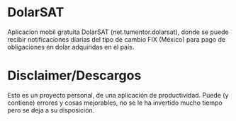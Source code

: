# DolarSAT
Aplicacion mobil gratuita DolarSAT (net.tumentor.dolarsat), donde se puede recibir notificaciones diarias del tipo de cambio FIX (México) para pago de obligaciones en dolar adquiridas en el país.
# Disclaimer/Descargos
Esto es un proyecto personal, de una aplicación de productividad. Puede (y contiene) errores y cosas mejorables, no se le ha invertido mucho tiempo pero se deja a su disposición.
